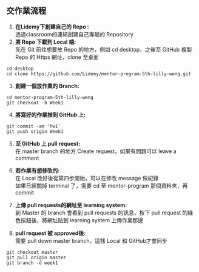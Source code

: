 ## 交作業流程
1. **在Lidemy下創建自己的 Repo :**  
透過classroom的連結創建自己專屬的 Repository
2. **將 Repo 下載到 Local 端:**  
先在 Git 前往想要放 Repo 的地方，例如 cd desktop，之後至 GitHub 複製 Repo 的 Https 網址，clone 至桌面
```
cd desktop
cd clone https://github.com/Lidemy/mentor-program-5th-lilly-weng.git
```
3. **創建一個放作業的 Branch:**
```
cd mentor-program-5th-lilly-weng
git checkout -b Week1
```
4. **將寫好的作業推到 GitHub 上:**
```
git commit -am 'hw1'
git push origin Week1
```
5. **至 GitHub 上 pull request:**  
在 master branch 的地方 Create request，如果有問題可以 leave a comment

6. **若作業有想修改的:**  
在 Local 改好後從第四步開始，可以在修改 message 做紀錄  
如果已經關掉 terminal 了，需要 cd 至 mentor-program 那個資料夾，再commit

7. **上傳 pull requests的網址至 learning system:**  
到 Master 的 branch 會看到 pull requests 的訊息，按下 pull request 的綠色按鈕後，將網址貼到 learning system 上傳作業那邊 

8. **pull request 被 approved後:**  
需要 pull down master branch，這樣 Local 和 GitHub才會同步
```
git checkout master
git pull origin master
git branch -d week1
```

